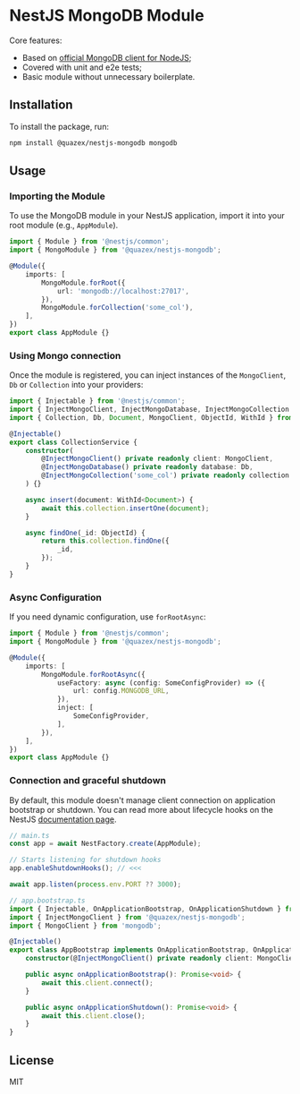 # NestJS MongoDB Module

Core features:

- Based on [official MongoDB client for NodeJS](https://github.com/mongodb/node-mongodb-native);
- Covered with unit and e2e tests;
- Basic module without unnecessary boilerplate.

## Installation

To install the package, run:

```sh
npm install @quazex/nestjs-mongodb mongodb
```

## Usage

### Importing the Module

To use the MongoDB module in your NestJS application, import it into your root module (e.g., `AppModule`).

```typescript
import { Module } from '@nestjs/common';
import { MongoModule } from '@quazex/nestjs-mongodb';

@Module({
    imports: [
        MongoModule.forRoot({
            url: 'mongodb://localhost:27017',
        }),
        MongoModule.forCollection('some_col'),
    ],
})
export class AppModule {}
```

### Using Mongo connection

Once the module is registered, you can inject instances of the `MongoClient`, `Db` or `Collection` into your providers:

```typescript
import { Injectable } from '@nestjs/common';
import { InjectMongoClient, InjectMongoDatabase, InjectMongoCollection } from '@quazex/nestjs-mongodb';
import { Collection, Db, Document, MongoClient, ObjectId, WithId } from 'mongodb';

@Injectable()
export class CollectionService {
    constructor(
        @InjectMongoClient() private readonly client: MongoClient,
        @InjectMongoDatabase() private readonly database: Db,
        @InjectMongoCollection('some_col') private readonly collection: Collection,
    ) {}

    async insert(document: WithId<Document>) {
        await this.collection.insertOne(document);
    }

    async findOne(_id: ObjectId) {
        return this.collection.findOne({
            _id,
        });
    }
}
```

### Async Configuration

If you need dynamic configuration, use `forRootAsync`:

```typescript
import { Module } from '@nestjs/common';
import { MongoModule } from '@quazex/nestjs-mongodb';

@Module({
    imports: [
        MongoModule.forRootAsync({
            useFactory: async (config: SomeConfigProvider) => ({
                url: config.MONGODB_URL,
            }),
            inject: [
                SomeConfigProvider,
            ],
        }),
    ],
})
export class AppModule {}
```

### Connection and graceful shutdown

By default, this module doesn't manage client connection on application bootstrap or shutdown. You can read more about lifecycle hooks on the NestJS [documentation page](https://docs.nestjs.com/fundamentals/lifecycle-events#application-shutdown).

```typescript
// main.ts
const app = await NestFactory.create(AppModule);

// Starts listening for shutdown hooks
app.enableShutdownHooks(); // <<<

await app.listen(process.env.PORT ?? 3000);
```

```typescript
// app.bootstrap.ts
import { Injectable, OnApplicationBootstrap, OnApplicationShutdown } from '@nestjs/common';
import { InjectMongoClient } from '@quazex/nestjs-mongodb';
import { MongoClient } from 'mongodb';

@Injectable()
export class AppBootstrap implements OnApplicationBootstrap, OnApplicationShutdown {
    constructor(@InjectMongoClient() private readonly client: MongoClient) {}

    public async onApplicationBootstrap(): Promise<void> {
        await this.client.connect();
    }

    public async onApplicationShutdown(): Promise<void> {
        await this.client.close();
    }
}
```

## License

MIT

